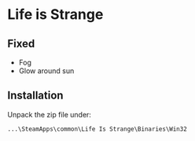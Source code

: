 Life is Strange
===============

Fixed
-----
- Fog
- Glow around sun

Installation
------------
Unpack the zip file under:

    ...\SteamApps\common\Life Is Strange\Binaries\Win32
